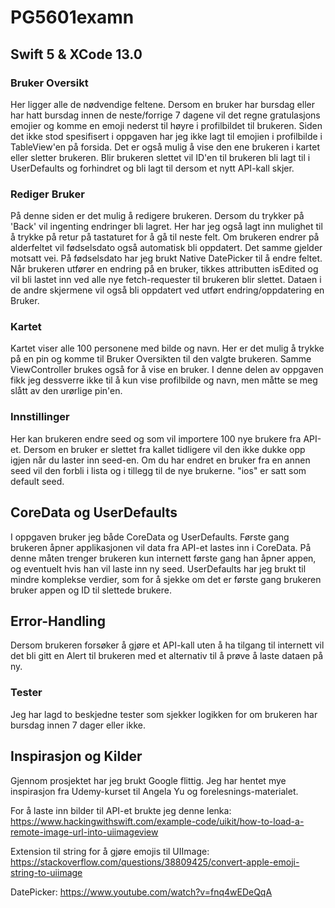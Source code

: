# PG5601examn


## Swift 5 & XCode 13.0

### Bruker Oversikt
Her ligger alle de nødvendige feltene.
Dersom en bruker har bursdag eller har hatt bursdag innen de neste/forrige 7 dagene vil det regne gratulasjons emojier og komme en emoji nederst til høyre i profilbildet til brukeren. Siden det ikke stod spesifisert i oppgaven har jeg ikke lagt til emojien i profilbilde i TableView'en på forsida.
Det er også mulig å vise den ene brukeren i kartet eller sletter brukeren. Blir brukeren slettet vil ID'en til brukeren bli lagt til i UserDefaults og forhindret og bli lagt til dersom et nytt API-kall skjer.

### Rediger Bruker
På denne siden er det mulig å redigere brukeren. Dersom du trykker på 'Back' vil ingenting endringer bli lagret. Her har jeg også lagt inn mulighet til å trykke på retur på tastaturet for å gå til neste felt. Om brukeren endrer på alderfeltet vil fødselsdato også automatisk bli oppdatert. Det samme gjelder motsatt vei.
På fødselsdato har jeg brukt Native DatePicker til å endre feltet.
Når brukeren utfører en endring på en bruker, tikkes attributten isEdited og vil bli lastet inn ved alle nye fetch-requester til brukeren blir slettet. Dataen i de andre skjermene vil også bli oppdatert ved utført endring/oppdatering en Bruker.

### Kartet
Kartet viser alle 100 personene med bilde og navn. Her er det mulig å trykke på en pin og komme til Bruker Oversikten til den valgte brukeren. Samme ViewController brukes også for å vise en bruker.
I denne delen av oppgaven fikk jeg dessverre ikke til å kun vise profilbilde og navn, men måtte se meg slått av den urørlige pin'en.

### Innstillinger
Her kan brukeren endre seed og som vil importere 100 nye brukere fra API-et. Dersom en bruker er slettet fra kallet tidligere vil den ikke dukke opp igjen når du laster inn seed-en. Om du har endret en bruker fra en annen seed vil den forbli i lista og i tillegg til de nye brukerne. "ios" er satt som default seed.

## CoreData og UserDefaults
I oppgaven bruker jeg både CoreData og UserDefaults. Første gang brukeren åpner applikasjonen vil data fra API-et lastes inn i CoreData. På denne måten trenger brukeren kun internett første gang han åpner appen, og eventuelt hvis han vil laste inn ny seed.
UserDefaults har jeg brukt til mindre komplekse verdier, som for å sjekke om det er første gang brukeren bruker appen og ID til slettede brukere.

## Error-Handling
Dersom brukeren forsøker å gjøre et API-kall uten å ha tilgang til internett vil det bli gitt en Alert til brukeren med et alternativ til å prøve å laste dataen på ny.

### Tester
Jeg har lagd to beskjedne tester som sjekker logikken for om brukeren har bursdag innen 7 dager eller ikke.

## Inspirasjon og Kilder
Gjennom prosjektet har jeg brukt Google flittig. Jeg har hentet mye inspirasjon fra Udemy-kurset til Angela Yu og forelesnings-materialet.

For å laste inn bilder til API-et brukte jeg denne lenka:
https://www.hackingwithswift.com/example-code/uikit/how-to-load-a-remote-image-url-into-uiimageview 

Extension til string for å gjøre emojis til UIImage:
https://stackoverflow.com/questions/38809425/convert-apple-emoji-string-to-uiimage

DatePicker:
https://www.youtube.com/watch?v=fnq4wEDeQqA
